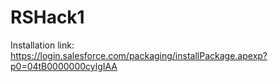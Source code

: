 # RSHack1
Installation link: https://login.salesforce.com/packaging/installPackage.apexp?p0=04tB0000000cylgIAA
